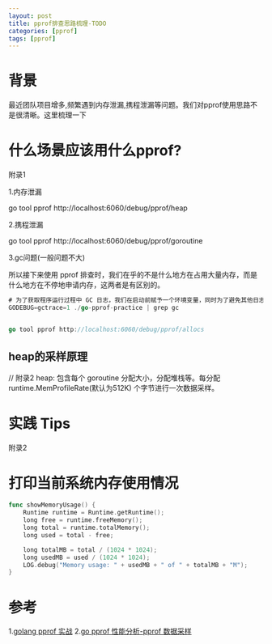```yaml
---
layout: post
title: pprof排查思路梳理-TODO
categories: [pprof]
tags: [pprof]
---
```


# 背景
最近团队项目增多,频繁遇到内存泄漏,携程泄漏等问题。我们对pprof使用思路不是很清晰。这里梳理一下

# 什么场景应该用什么pprof?
附录1

1.内存泄漏

go tool pprof http://localhost:6060/debug/pprof/heap


2.携程泄漏

go tool pprof http://localhost:6060/debug/pprof/goroutine


3.gc问题(一般问题不大)

所以接下来使用 pprof 排查时，我们在乎的不是什么地方在占用大量内存，而是什么地方在不停地申请内存，这两者是有区别的。

```go
# 为了获取程序运行过程中 GC 日志，我们在启动前赋予一个环境变量，同时为了避免其他日志的干扰，使用 grep 筛选出 GC 日志查看：
GODEBUG=gctrace=1 ./go-pprof-practice | grep gc


go tool pprof http://localhost:6060/debug/pprof/allocs

```

## heap的采样原理
// 附录2
heap: 包含每个 goroutine 分配大小，分配堆栈等。每分配 runtime.MemProfileRate(默认为512K) 个字节进行一次数据采样。

# 实践 Tips
附录2

# 打印当前系统内存使用情况
```go
func showMemoryUsage() {
    Runtime runtime = Runtime.getRuntime();
    long free = runtime.freeMemory();
    long total = runtime.totalMemory();
    long used = total - free;

    long totalMB = total / (1024 * 1024);
    long usedMB = used / (1024 * 1024);
    LOG.debug("Memory usage: " + usedMB + " of " + totalMB + "M");
}
```

# 参考
1.[golang pprof 实战](https://blog.wolfogre.com/posts/go-ppof-practice/)
2.[go pprof 性能分析-pprof 数据采样](https://wudaijun.com/2018/04/go-pprof/)
